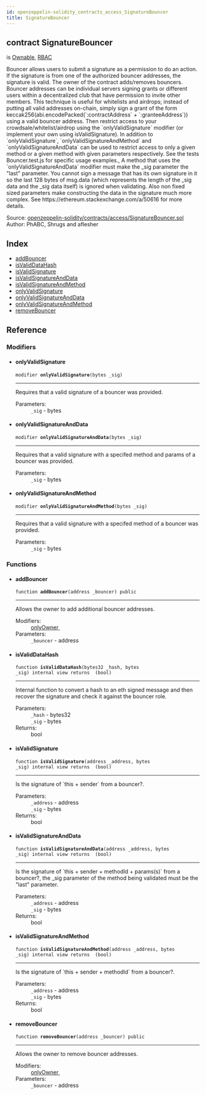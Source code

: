 ```yaml
---
id: openzeppelin-solidity_contracts_access_SignatureBouncer
title: SignatureBouncer
---
```


<div class="contract-doc"><div class="contract"><h2 class="contract-header"><span class="contract-kind">contract</span> SignatureBouncer</h2><p class="base-contracts"><span>is</span> <a href="openzeppelin-solidity_contracts_ownership_Ownable.html">Ownable</a><span>, </span><a href="openzeppelin-solidity_contracts_access_rbac_RBAC.html">RBAC</a></p><p class="description">Bouncer allows users to submit a signature as a permission to do an action. If the signature is from one of the authorized bouncer addresses, the signature is valid. The owner of the contract adds/removes bouncers. Bouncer addresses can be individual servers signing grants or different users within a decentralized club that have permission to invite other members. This technique is useful for whitelists and airdrops; instead of putting all valid addresses on-chain, simply sign a grant of the form keccak256(abi.encodePacked(`:contractAddress` + `:granteeAddress`)) using a valid bouncer address. Then restrict access to your crowdsale/whitelist/airdrop using the `onlyValidSignature` modifier (or implement your own using isValidSignature). In addition to `onlyValidSignature`, `onlyValidSignatureAndMethod` and `onlyValidSignatureAndData` can be used to restrict access to only a given method or a given method with given parameters respectively. See the tests Bouncer.test.js for specific usage examples., A method that uses the `onlyValidSignatureAndData` modifier must make the _sig parameter the &quot;last&quot; parameter. You cannot sign a message that has its own signature in it so the last 128 bytes of msg.data (which represents the length of the _sig data and the _sig data itself) is ignored when validating. Also non fixed sized parameters make constructing the data in the signature much more complex. See https://ethereum.stackexchange.com/a/50616 for more details.</p><div class="source">Source: <a href="git+https://github.com/2keynet/web3-alpha/blob/v0.0.3/contracts/openzeppelin-solidity/contracts/access/SignatureBouncer.sol" target="_blank">openzeppelin-solidity/contracts/access/SignatureBouncer.sol</a></div><div class="author">Author: PhABC, Shrugs and aflesher</div></div><div class="index"><h2>Index</h2><ul><li><a href="openzeppelin-solidity_contracts_access_SignatureBouncer.html#addBouncer">addBouncer</a></li><li><a href="openzeppelin-solidity_contracts_access_SignatureBouncer.html#isValidDataHash">isValidDataHash</a></li><li><a href="openzeppelin-solidity_contracts_access_SignatureBouncer.html#isValidSignature">isValidSignature</a></li><li><a href="openzeppelin-solidity_contracts_access_SignatureBouncer.html#isValidSignatureAndData">isValidSignatureAndData</a></li><li><a href="openzeppelin-solidity_contracts_access_SignatureBouncer.html#isValidSignatureAndMethod">isValidSignatureAndMethod</a></li><li><a href="openzeppelin-solidity_contracts_access_SignatureBouncer.html#onlyValidSignature">onlyValidSignature</a></li><li><a href="openzeppelin-solidity_contracts_access_SignatureBouncer.html#onlyValidSignatureAndData">onlyValidSignatureAndData</a></li><li><a href="openzeppelin-solidity_contracts_access_SignatureBouncer.html#onlyValidSignatureAndMethod">onlyValidSignatureAndMethod</a></li><li><a href="openzeppelin-solidity_contracts_access_SignatureBouncer.html#removeBouncer">removeBouncer</a></li></ul></div><div class="reference"><h2>Reference</h2><div class="modifiers"><h3>Modifiers</h3><ul><li><div class="item modifier"><span id="onlyValidSignature" class="anchor-marker"></span><h4 class="name">onlyValidSignature</h4><div class="body"><code class="signature">modifier <strong>onlyValidSignature</strong><span>(bytes _sig) </span></code><hr/><div class="description"><p>Requires that a valid signature of a bouncer was provided.</p></div><dl><dt><span class="label-parameters">Parameters:</span></dt><dd><div><code>_sig</code> - bytes</div></dd></dl></div></div></li><li><div class="item modifier"><span id="onlyValidSignatureAndData" class="anchor-marker"></span><h4 class="name">onlyValidSignatureAndData</h4><div class="body"><code class="signature">modifier <strong>onlyValidSignatureAndData</strong><span>(bytes _sig) </span></code><hr/><div class="description"><p>Requires that a valid signature with a specifed method and params of a bouncer was provided.</p></div><dl><dt><span class="label-parameters">Parameters:</span></dt><dd><div><code>_sig</code> - bytes</div></dd></dl></div></div></li><li><div class="item modifier"><span id="onlyValidSignatureAndMethod" class="anchor-marker"></span><h4 class="name">onlyValidSignatureAndMethod</h4><div class="body"><code class="signature">modifier <strong>onlyValidSignatureAndMethod</strong><span>(bytes _sig) </span></code><hr/><div class="description"><p>Requires that a valid signature with a specifed method of a bouncer was provided.</p></div><dl><dt><span class="label-parameters">Parameters:</span></dt><dd><div><code>_sig</code> - bytes</div></dd></dl></div></div></li></ul></div><div class="functions"><h3>Functions</h3><ul><li><div class="item function"><span id="addBouncer" class="anchor-marker"></span><h4 class="name">addBouncer</h4><div class="body"><code class="signature">function <strong>addBouncer</strong><span>(address _bouncer) </span><span>public </span></code><hr/><div class="description"><p>Allows the owner to add additional bouncer addresses.</p></div><dl><dt><span class="label-modifiers">Modifiers:</span></dt><dd><a href="openzeppelin-solidity_contracts_ownership_Ownable.html#onlyOwner">onlyOwner </a></dd><dt><span class="label-parameters">Parameters:</span></dt><dd><div><code>_bouncer</code> - address</div></dd></dl></div></div></li><li><div class="item function"><span id="isValidDataHash" class="anchor-marker"></span><h4 class="name">isValidDataHash</h4><div class="body"><code class="signature">function <strong>isValidDataHash</strong><span>(bytes32 _hash, bytes _sig) </span><span>internal </span><span>view </span><span>returns  (bool) </span></code><hr/><div class="description"><p>Internal function to convert a hash to an eth signed message and then recover the signature and check it against the bouncer role.</p></div><dl><dt><span class="label-parameters">Parameters:</span></dt><dd><div><code>_hash</code> - bytes32</div><div><code>_sig</code> - bytes</div></dd><dt><span class="label-return">Returns:</span></dt><dd>bool</dd></dl></div></div></li><li><div class="item function"><span id="isValidSignature" class="anchor-marker"></span><h4 class="name">isValidSignature</h4><div class="body"><code class="signature">function <strong>isValidSignature</strong><span>(address _address, bytes _sig) </span><span>internal </span><span>view </span><span>returns  (bool) </span></code><hr/><div class="description"><p>Is the signature of `this + sender` from a bouncer?.</p></div><dl><dt><span class="label-parameters">Parameters:</span></dt><dd><div><code>_address</code> - address</div><div><code>_sig</code> - bytes</div></dd><dt><span class="label-return">Returns:</span></dt><dd>bool</dd></dl></div></div></li><li><div class="item function"><span id="isValidSignatureAndData" class="anchor-marker"></span><h4 class="name">isValidSignatureAndData</h4><div class="body"><code class="signature">function <strong>isValidSignatureAndData</strong><span>(address _address, bytes _sig) </span><span>internal </span><span>view </span><span>returns  (bool) </span></code><hr/><div class="description"><p>Is the signature of `this + sender + methodId + params(s)` from a bouncer?, the _sig parameter of the method being validated must be the &quot;last&quot; parameter.</p></div><dl><dt><span class="label-parameters">Parameters:</span></dt><dd><div><code>_address</code> - address</div><div><code>_sig</code> - bytes</div></dd><dt><span class="label-return">Returns:</span></dt><dd>bool</dd></dl></div></div></li><li><div class="item function"><span id="isValidSignatureAndMethod" class="anchor-marker"></span><h4 class="name">isValidSignatureAndMethod</h4><div class="body"><code class="signature">function <strong>isValidSignatureAndMethod</strong><span>(address _address, bytes _sig) </span><span>internal </span><span>view </span><span>returns  (bool) </span></code><hr/><div class="description"><p>Is the signature of `this + sender + methodId` from a bouncer?.</p></div><dl><dt><span class="label-parameters">Parameters:</span></dt><dd><div><code>_address</code> - address</div><div><code>_sig</code> - bytes</div></dd><dt><span class="label-return">Returns:</span></dt><dd>bool</dd></dl></div></div></li><li><div class="item function"><span id="removeBouncer" class="anchor-marker"></span><h4 class="name">removeBouncer</h4><div class="body"><code class="signature">function <strong>removeBouncer</strong><span>(address _bouncer) </span><span>public </span></code><hr/><div class="description"><p>Allows the owner to remove bouncer addresses.</p></div><dl><dt><span class="label-modifiers">Modifiers:</span></dt><dd><a href="openzeppelin-solidity_contracts_ownership_Ownable.html#onlyOwner">onlyOwner </a></dd><dt><span class="label-parameters">Parameters:</span></dt><dd><div><code>_bouncer</code> - address</div></dd></dl></div></div></li></ul></div></div></div>

